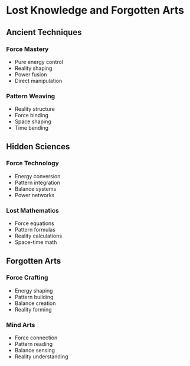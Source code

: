 # Lost Knowledge and Forgotten Arts

## Ancient Techniques

### Force Mastery
- Pure energy control
- Reality shaping
- Power fusion
- Direct manipulation

### Pattern Weaving
- Reality structure
- Force binding
- Space shaping
- Time bending

## Hidden Sciences

### Force Technology
- Energy conversion
- Pattern integration
- Balance systems
- Power networks

### Lost Mathematics
- Force equations
- Pattern formulas
- Reality calculations
- Space-time math

## Forgotten Arts

### Force Crafting
- Energy shaping
- Pattern building
- Balance creation
- Reality forming

### Mind Arts
- Force connection
- Pattern reading
- Balance sensing
- Reality understanding
